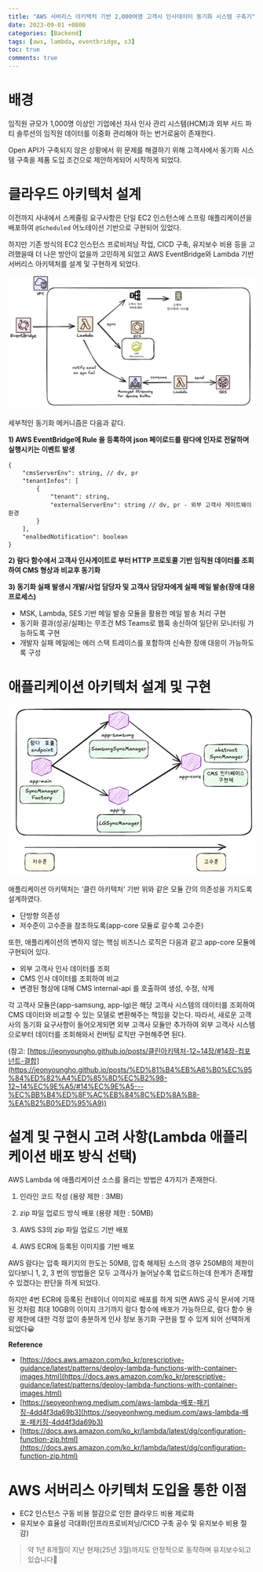 ```yaml
---
title: "AWS 서버리스 아키텍처 기반 2,000여명 고객사 인사데이터 동기화 시스템 구축기"
date: 2023-09-01 +0800
categories: [Backend]
tags: [aws, lambda, eventbridge, s3]
toc: true
comments: true
---
```


# 배경
임직원 규모가 1,000명 이상인 기업에선 자사 인사 관리 시스템(HCM)과 외부 서드 파티 솔루션의 임직원 데이터를 이중화 관리해야 하는 번거로움이 존재한다.

Open API가 구축되지 않은 상황에서 위 문제를 해결하기 위해 고객사에서 동기화 시스템 구축을 제품 도입 조건으로 제안하게되어 시작하게 되었다.

# 클라우드 아키텍처 설계
이전까지 사내에서 스케줄링 요구사항은 단일 EC2 인스턴스에 스프링 애플리케이션을 배포하여 `@Scheduled` 어노테이션 기반으로  구현되어 있었다.

하지만 기존 방식의 EC2 인스턴스 프로비저닝 작업, CICD 구축, 유지보수 비용 등을 고려했을때 더 나은 방안이 없을까 고민하게 되었고 AWS EventBridge와 Lambda 기반 서버리스 아키텍처를 설계 및 구현하게 되었다.

![Image](/assets/img/posts/AWS/AWS서버리스아키텍처기반2000여명인사데이터동기화시스템구축기_클라우드아키텍처.png)

세부적인 동기화 메커니즘은 다음과 같다.

**1) AWS EventBridge에 Rule 을 등록하여 json 페이로드를 람다에 인자로 전달하며 실행시키는 이벤트 발생**

```
{
    "cmsServerEnv": string, // dv, pr
    "tenantInfos": [
        {
            "tenant": string,
            "externalServerEnv": string // dv, pr - 외부 고객사 게이트웨이 환경
        }
    ],
    "enalbedNotification": boolean
}
```

**2) 람다 함수에서 고객사 인사게이트로 부터 HTTP 프로토콜 기반 임직원 데이터를 조회하여 CMS 형상과 비교후 동기화**

**3) 동기화 실패 발생시 개발/사업 담당자 및 고객사 담당자에게 실패 메일 발송(장애 대응 프로세스)**
- MSK, Lambda, SES 기반 메일 발송 모듈을 활용한 메일 발송 처리 구현
- 동기화 결과(성공/실패)는 무조건 MS Teams로 웹훅 송신하여 일단위 모니터링 가능하도록 구현
- 개발자 실패 메일에는 에러 스택 트레이스를 포함하여 신속한 장애 대응이 가능하도록 구성

# 애플리케이션 아키텍처 설계 및 구현

![Image](/assets/img/posts/AWS/AWS서버리스아키텍처기반2000여명인사데이터동기화시스템구축기_애플리케이션아키텍처.png)

애플리케이션 아키텍처는 ‘클린 아키텍처’ 기반 위와 같은 모듈 간의 의존성을 가지도록 설계하였다.
- 단방향 의존성
- 저수준이 고수준을 참조하도록(app-core 모듈로 갈수록 고수준)

또한, 애플리케이션의 변하지 않는 핵심 비즈니스 로직은 다음과 같고 app-core 모듈에 구현되어 있다.
- 외부 고객사 인사 데이터를 조회
- CMS 인사 데이터를 조회하여 비교
- 변경된 형상에 대해 CMS internal-api 를 호출하여 생성, 수정, 삭제

각 고객사 모듈은(app-samsung, app-lg)은 해당 고객사 시스템의 데이터를 조회하여 CMS 데이터와 비교할 수 있는 모델로 변환해주는 책임을 갖는다. 따라서, 새로운 고객사의 동기화 요구사항이 들어오게되면 외부 고객사 모듈만 추가하여 외부 고객사 시스템으로부터 데이터를 조회해와서 컨버팅 로직만 구현해주면 된다.

(참고: [https://jeonyoungho.github.io/posts/클린아키텍처-12~14장/#14장-컴포넌트-결합](https://jeonyoungho.github.io/posts/%ED%81%B4%EB%A6%B0%EC%95%84%ED%82%A4%ED%85%8D%EC%B2%98-12~14%EC%9E%A5/#14%EC%9E%A5---%EC%BB%B4%ED%8F%AC%EB%84%8C%ED%8A%B8-%EA%B2%B0%ED%95%A9))

# 설계 및 구현시 고려 사항(Lambda 애플리케이션 배포 방식 선택)

AWS Lambda 에 애플리케이션 소스를 올리는 방법은 4가지가 존재한다.

1) 인라인 코드 작성 (용량 제한 : 3MB)

2) zip 파일 업로드 방식 배포 (용량 제한 : 50MB)

3) AWS S3의 zip 파일 업로드 기반 배포

4) AWS ECR에 등록된 이미지를 기반 배포

AWS 람다는 압축 패키지의 한도는 50MB, 압축 해제된 소스의 경우 250MB의 제한이 있다보니 1, 2, 3 번의 방법들은 모두 고객사가 늘어날수록 업로드하는데 한계가 존재할 수 있겠다는 판단을 하게 되었다.

하지만 4번 ECR에 등록된 컨테이너 이미지로 배포를 하게 되면 AWS 공식 문서에 기재된 것처럼 최대 10GB의 이미지 크기까지 람다 함수에 배포가 가능하므로, 람다 함수 용량 제한에 대한 걱정 없이 충분하게 인사 정보 동기화 구현을 할 수 있게 되어 선택하게 되었다😀

**Reference**
- [https://docs.aws.amazon.com/ko_kr/prescriptive-guidance/latest/patterns/deploy-lambda-functions-with-container-images.html](https://docs.aws.amazon.com/ko_kr/prescriptive-guidance/latest/patterns/deploy-lambda-functions-with-container-images.html)
- [https://seoyeonhwng.medium.com/aws-lambda-배포-패키징-4dd4f3da69b3](https://seoyeonhwng.medium.com/aws-lambda-배포-패키징-4dd4f3da69b3)
- [https://docs.aws.amazon.com/ko_kr/lambda/latest/dg/configuration-function-zip.html](https://docs.aws.amazon.com/ko_kr/lambda/latest/dg/configuration-function-zip.html)

# AWS 서버리스 아키텍처 도입을 통한 이점
- EC2 인스턴스 구동 비용 절감으로 인한 클라우드 비용 제로화
- 유지보수 효율성 극대화(인프라프로비저닝/CICD 구축 공수 및 유지보수 비용 절감)

> 약 1년 8개월이 지난 현재(25년 3월)까지도 안정적으로 동작하며 유지보수되고 있습니다🙂
